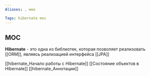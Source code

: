 ```yaml
---
Aliases: , мок

Tags: hibernate moc
---
```

## MOC


**Hibernate** - это одна из библиотек, которая позволяет реализовать [[ORM]], являясь реализацией интерфейса [[JPA]]

[[hibernate_Начало работы с Hibernate]]
[[Состояние объектов в Hibernate]]
[[hibernate_Аннотации]]










